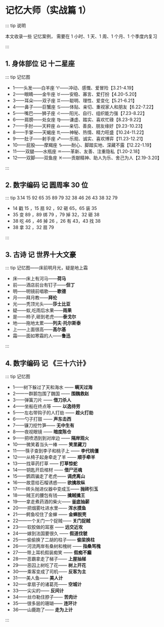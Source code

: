 # 记忆大师（实战篇 1）

::: tip 说明

本文收录一些 记忆案例， 需要在 1 小时、1 天、1 周、1 个月、1 个季度内复习

:::

## 1. 身体部位 记 十二星座

::: tip 记忆图

- 1——头发——白羊座 ♈——冲动、感慨、爱冒险【3.21-4.19】
- 2——眼睛——金牛座 ♉——安稳、寡言、爱打扮【4.20-5.20】
- 3——耳朵——双子座 ♊——聪明、理性、爱变化【5.21-6.21】
- 4——鼻子——巨蟹座 ♋——体贴、亲切、重视家人和朋友【6.22-7.22】
- 5——嘴巴——狮子座 ♌——阳光、自行、组织能力强【7.23-8.22】
- 6——肩膀——处女座 ♍——谦虚、踏实、喜欢忙碌【8.23-9.22】
- 7——手肘——天秤座 ♎——亲切、善良、朋友缘好【9.23-10.23】
- 8——手掌——天蝎座 ♏——神秘、热情、精力旺盛【10.24-11.22】
- 9——肚子——射手座 ♐——乐观、诚实、喜欢博弈【11.23-12.21】
- 10——屁股——摩羯座 ♑——耐心、脚踏实地、深藏不露【12.22-1.19】
- 11——双腿——水瓶座 ♒——革新、友善、注重隐私【1.20-2.18】
- 12——双脚——双鱼座 ♓——贡献精神、助人为乐、舍己为人【2.19-3.20】

:::

## 2. 数字编码 记 圆周率 30 位

::: tip 3.14 15 92 65 35 89 79 32 38 46 26 43 38 32 79

- 14 戳 15 ，15 扇 92 ，92 砸 65，65 装 35
- 35 变 89 ，89 绑 79 ，79 掉 32，32 砸 38
- 38 吃 46 ，46 掉 26 ，26 有 43，43 找 38
- 38 拿 32 ，32 扇 79

:::

## 3. 古诗 记 世界十大文豪

::: tip 记忆图——床前明月光，疑是地上霜

- 床——床上有河马——**荷马**
- 前——酒店前台有钉子——**但丁**
- 明——明镜前唱歌——**歌德**
- 月——拜月教——**拜伦**
- 光——秃顶光头——**莎士比亚**
- 疑——蚁,吃雨后水果——**雨果**
- 是——柿子,砸到老虎——**泰戈尔**
- 地——拖地太累——**列夫·托尔斯泰**
- 上——上面很高——**高尔基**
- 霜——面如寒霜的人——**鲁迅**

:::

## 4. 数字编码 记 《三十六计》

::: tip 记忆图

- 1——树下躲过了天和海水 —— **瞒天过海**
- 2——一群鹅包围了魏国 —— **围魏救赵**
- 3——弹簧刀片 —— **借刀杀人**
- 4——坐船在终点等 —— **以逸待劳**
- 5——左右带钩子的人打劫 —— **趁火打劫**
- 6——勺子打鼓 —— **声东击西**
- 7——镰刀挖竹笋—— **无中生有**
- 8——夜视眼镜 —— **暗度陈仓**
- 9——把喷洒到到对岸边 —— **隔岸观火**
- 10——微笑着当头一棒 —— **笑里藏刀**
- 11——筷子查到李子和桃子上 —— **李代桃僵**
- 12——从椅子起身牵走了羊 —— **顺手牵羊**
- 13——找草药打草 —— **打草惊蛇**
- 14——钥匙开启棺材 —— **借尸还魂**
- 15——鹦鹉骗走了老虎—— **调虎离山**
- 16——故意给石榴诱惑—— **欲擒故纵**
- 17——砖头抛进仪器中变成玉—— **抛砖引玉**
- 18——贼王的腰包有钱—— **擒贼擒王**
- 19——拿走煮药酒的柴火—— **釜底抽薪**
- 20——把烟雾吐进水里—— **浑水摸鱼**
- 21——鳄鱼咬住了金蝉 —— **金蝉脱壳**
- 22——一个关门一个捉贼—— **关门捉贼**
- 23——软胶做的耳塞 —— **远交近攻**
- 24——嫁到法国要很久 —— **假道伐虢**
- 25——偷偷换了二胡的柱子—— **偷梁换柱**
- 26——河流两岸有桑树和槐树 —— **指桑骂槐**
- 27——带上耳机假装痴笑 —— **假痴不癫**
- 28——恶霸拿走了梯子—— **上屋抽梯**
- 29——恶囚上树吃了花—— **树上开花**
- 30——乘客变成了司机—— **反客为主**
- 31——美人鱼—— **美人计**
- 32——拿扇子的诸葛亮—— **空城计**
- 33——尖尖的—— **反间计**
- 34——丝巾勒住脖子—— **苦肉计**
- 35——很多层的珊瑚—— **连环计**
- 36——山鹿跑了—— **走为上计**

:::
